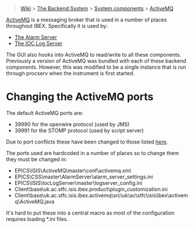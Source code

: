> [Wiki](Home) > [The Backend System](The-Backend-System) > [System components](System-components) > [ActiveMQ](ActiveMQ)

[ActiveMQ](http://activemq.apache.org/) is a messaging broker that is used in a number of places throughout IBEX. Specifically it is used by:

* [The Alarm Server](Alarms)
* [The IOC Log Server](Ioc-message-logging)

The GUI also hooks into ActiveMQ to read/write to all these components. Previously a version of ActiveMQ was bundled with each of these backend components. However, this was modified to be a single instance that is run through procserv when the instrument is first started. 

# Changing the ActiveMQ ports

The default ActiveMQ ports are:

* 39990 for the openwire protocol (used by JMS)
* 39991 for the STOMP protocol (used by script server)

Due to port conflicts these have been changed to those listed [here](IBEX-Ports).

The ports used are hardcoded in a number of places so to change them they must be changed in:

* EPICS\ISIS\ActiveMQ\master\conf\activemq.xml
* EPICS\CSS\master\AlarmServer\alarm_server_settings.ini
* EPICS\ISIS\IocLogServer\master\logserver_config.ini
* Client\base\uk.ac.stfc.isis.ibex.product\plugin_customization.ini
* Client\base\uk.ac.stfc.isis.ibex.activemq\src\uk\ac\stfc\isis\ibex\activemq\ActiveMQ.java

It's hard to put these into a central macro as most of the configuration requires loading *.ini files.
